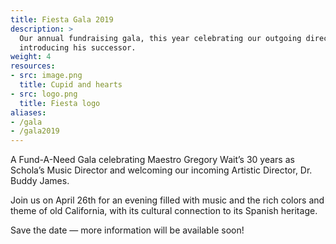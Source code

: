 ```yaml
---
title: Fiesta Gala 2019
description: >
  Our annual fundraising gala, this year celebrating our outgoing director and
  introducing his successor.
weight: 4
resources:
- src: image.png
  title: Cupid and hearts
- src: logo.png
  title: Fiesta logo
aliases:
- /gala
- /gala2019
---
```


A Fund-A-Need Gala celebrating Maestro Gregory Wait’s 30 years as Schola’s Music
Director and welcoming our incoming Artistic Director, Dr. Buddy James.
 
Join us on April 26th for an evening filled with music and the rich colors and theme of old California, with its cultural connection to its Spanish heritage.

Save the date — more information will be available soon!
